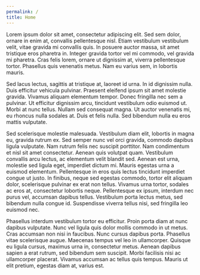 ```yaml
---
permalink: /
title: Home
---
```

Lorem ipsum dolor sit amet, consectetur adipiscing elit. Sed sem dolor, ornare in enim at, convallis pellentesque nisl. Etiam vestibulum vestibulum velit, vitae gravida mi convallis quis. In posuere auctor massa, sit amet tristique eros pharetra in. Integer gravida tortor vel mi commodo, vel gravida mi pharetra. Cras felis lorem, ornare ut dignissim at, viverra pellentesque tortor. Phasellus quis venenatis metus. Nam eu varius sem, in lobortis mauris.

Sed lacus lectus, sagittis at tristique at, laoreet id urna. In id dignissim nulla. Duis efficitur vehicula pulvinar. Praesent eleifend ipsum sit amet molestie gravida. Vivamus aliquam elementum tempor. Donec fringilla nec sem a pulvinar. Ut efficitur dignissim arcu, tincidunt vestibulum odio euismod ut. Morbi at nunc tellus. Nullam sed consequat magna. Ut auctor venenatis mi, eu rhoncus nulla sodales at. Duis et felis nulla. Sed bibendum nulla eu eros mattis vulputate.

Sed scelerisque molestie malesuada. Vestibulum diam elit, lobortis in magna eu, gravida rutrum ex. Sed semper nunc vel orci gravida, commodo dapibus ligula vulputate. Nam rutrum felis nec suscipit porttitor. Nam condimentum et nisl sit amet consectetur. Aenean quis volutpat quam. Vestibulum convallis arcu lectus, ac elementum velit blandit sed. Aenean est urna, molestie sed ligula eget, imperdiet dictum mi. Mauris egestas urna a euismod elementum. Pellentesque in eros quis lectus tincidunt imperdiet congue ut justo. In finibus, neque sed egestas commodo, tortor elit aliquam dolor, scelerisque pulvinar ex erat non tellus. Vivamus urna tortor, sodales ac eros at, consectetur lobortis neque. Pellentesque ex ipsum, interdum nec purus vel, accumsan dapibus tellus. Vestibulum porta lectus metus, sed bibendum nulla congue id. Suspendisse viverra tellus nisi, sed fringilla leo euismod nec.

Phasellus interdum vestibulum tortor eu efficitur. Proin porta diam at nunc dapibus vulputate. Nunc vel ligula quis dolor mollis commodo in ut metus. Cras accumsan non nisi in faucibus. Nunc cursus dapibus porta. Phasellus vitae scelerisque augue. Maecenas tempus vel leo in ullamcorper. Quisque eu ligula cursus, maximus urna in, consectetur metus. Aenean dapibus sapien a erat rutrum, sed bibendum sem suscipit. Morbi facilisis nisi ac ullamcorper placerat. Vivamus accumsan ac tellus quis tempus. Mauris ut elit pretium, egestas diam at, varius est.

